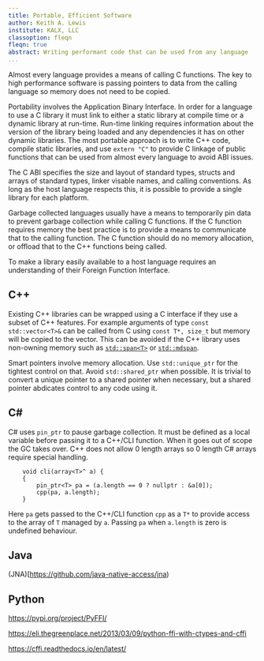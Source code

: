 ```yaml
---
title: Portable, Efficient Software
author: Keith A. Lewis
institute: KALX, LLC
classoption: fleqn
fleqn: true
abstract: Writing performant code that can be used from any language
...
```


Almost every language provides a means of calling C functions.
The key to high performance software is passing pointers to data from
the calling language so memory does not need to be copied.

Portability involves the Application Binary Interface.
In order for a language to use a C library it must link to either
a static library at compile time or a dynamic library at run-time.
Run-time linking requires information about the version of the library
being loaded and any dependencies it has on other dynamic libraries.
The most portable approach is to write C++ code, compile static libraries,
and use `extern "C"` to provide C linkage of public functions that can
be used from almost every language to avoid ABI issues.

The C ABI specifies the size and layout of standard types, structs and
arrays of standard types, linker visable names, and calling conventions.
As long as the host language respects this, it is possible to provide
a single library for each platform.

Garbage collected languages usually have a means to temporarily pin
data to prevent garbage collection while calling C functions. If the
C function requires memory the best practice is to provide a means to
communicate that to the calling function. The C function
should do no memory allocation, or offload that to the C++ functions being called.

To make a library easily available to a host language requires an understanding
of their Foreign Function Interface.

## C++

Existing C++ libraries can be wrapped using a C interface if they
use a subset of C++ features. For example arguments of type `const
std::vector<T>&` can be called from C using `const T*, size_t` but
memory will be copied to the vector.  This can be avoided if the C++
library uses non-owning memory such as
[`std::span<T>`](https://en.cppreference.com/w/cpp/container/span)
or [`std::mdspan`](http://www.open-std.org/jtc1/sc22/wg21/docs/papers/2021/p0009r14.html).

Smart pointers involve memory allocation. Use `std::unique_ptr`
for the tightest control on that. Avoid `std::shared_ptr` when possible.
It is trivial to convert a unique pointer to a shared pointer when
necessary, but a shared pointer abdicates control to any code using it.

## C\#

C# uses `pin_ptr` to pause garbage collection. It must be defined as a local variable
before passing it to a C++/CLI function. When it goes out of scope the GC takes over.
C++ does not allow 0 length arrays so 0 length C# arrays require special handling.
```
	void cli(array<T>^ a) {
	{
		pin_ptr<T> pa = (a.length == 0 ? nullptr : &a[0]);
		cpp(pa, a.length);
	}
```
Here `pa` gets passed to the C++/CLI function `cpp` as a `T*` to provide access to
the array of `T` managed by `a`. Passing `pa` when `a.length` is zero
is undefined behaviour.

## Java

(JNA)[https://github.com/java-native-access/jna)

## Python

https://pypi.org/project/PyFFI/

https://eli.thegreenplace.net/2013/03/09/python-ffi-with-ctypes-and-cffi

https://cffi.readthedocs.io/en/latest/
